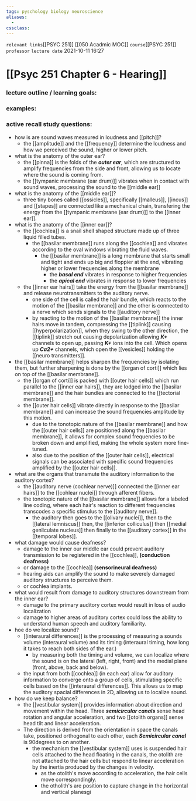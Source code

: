 ```yaml
---
tags: pyschology biology neuroscience
aliases: 
  - 
cssclass: 
---
```

`relevant links`[[PSYC 251]] [[050 Acadmic MOC]]
`course`[[PSYC 251]]
`professor`
`lecture date` 2021-10-11 16:27

 # [[Psyc 251 Chapter 6 - Hearing]]

### lecture outline / learning goals:

### examples:

### active recall study questions:
- how is are sound waves measured in loudness and [[pitch]]?
	- the [[amplitude]] and the [[frequency]] determine the loudness and how we perceived the sound, higher or lower pitch.
- what is the anatomy of the outer ear?
	- the [[pinna]] is the folds of the ***outer ear***, which are structured to amplify frequencies from the side and front, allowing us to locate where the sound is coming from.
	- the [[tympanic membrane (ear drum)]] vibrates when in contact with sound waves, processing the sound to the [[middle ear]]
- what is the anatomy of the [[middle ear]]?
	- three tiny bones called [[ossicles]], specifically [[malleus]], [[incus]] and [[stapes]] are connected like a mechanical chain, transfering the energy from the [[tympanic membrane (ear drum)]] to the [[inner ear]].
- what is the anatomy of the [[inner ear]]?
	- the [[cochlea]] is a snail shell shaped structure made up of three liquid filled tubes.
		- the [[basilar membrane]] runs along the [[cochlea]] and vibrates according to the oval windows vibrating the fluid waves.
			- the [[basilar membrane]] is a long membrane that starts small and tight and ends up big and floppier at the end, vibrating higher or lower frequencies along the membrane
				- the ***basal end*** vibrates in response to higher frequencies
				- the ***apical end*** vibrates in response to lower frequencies
	- the [[inner ear hairs]] take the energy from the [[basilar membrane]] and release neurotransmitters to the auditory nerve. 
		- one side of the cell is called the hair bundle, which reacts to the motion of the [[basilar membrane]] and the other is connected to a nerve which sends signals to the [[auditory nerve]]
		- by reacting to the motion of the [[basilar membrane]] the inner hairs move in tandem, compressing the [[tiplink]] causing [[hyperpolarization]], when they swing to the other direction, the [[tiplink]] stretch out causing depolarization allowing ***K+*** channels to open up, passing ***K+*** ions into the cell. Which opens up ***Ca2+*** channels, which open the [[vesicles]] holding the [[neuro transmitters]].
- the [[basilar membrane]] helps sharpen the frequencies by isolating them, but further sharpening is done by the [[organ of corti]] which lies on top of the [[basilar membrane]].
	- the [[organ of corti]] is packed with [[outer hair cells]] which run parallel to the [[inner ear hairs]], they are lodged into the [[basilar membrane]] and the hair bundles are connected to the [[tectorial membrane]].
	- the [[outer hair cells]] vibrate directly in response to the [[basilar membrane]] and can increase the sound frequencies amplitude by this motion.
		- due to the tonotopic nature of the [[basilar membrane]] and how the [[outer hair cells]] are positioned along the [[basilar membrane]], it allows for complex sound frequencies to be broken down and amplified, making the whole system more fine-tuned. 
		- also due to the position of the [[outer hair cells]], electrical signals can be associated with specific sound frequencies amplified by the [[outer hair cells]].
- what are the organs that transmute the auditory information to the auditory cortex?
	- the [[auditory nerve (cochlear nerve)]] connected the [[inner ear hairs]] to the [[cohlear nuclei]] through afferent fibers. 
	- the tonotopic nature of the [[basilar membrane]] allows for a labeled line coding, where each hair's reaction to different frequencies transcodes a specific stimulus to the [[auditory nerve]].
		- the auditory then goes to the [[olivary nuclei]], then to the [[lateral lemniscus]] then, the [[inferior colliculus]] then [[medial genliculate nucleus]] then finally to the [[auditory cortex]] in the [[temporal lobes]].
- what damage would cause deafness?
	- damage to the inner our middle ear could prevent auditory transmission to be registered in the [[cochlea]], **(conduction deafness)**
	- or damage to the [[cochlea]] **(sensorineural deafness)**
	- hearing aids can amplify the sound to make severely damaged auditory structures to perceive them.
	- or cochlea implants.
- what would result from damage to auditory structures downstream from the inner ear?
	- damage to the primary auditory cortex would result in loss of audio localization
	- damage to higher areas of auditory cortex could loss the ability to understand human speech and auditory familiarity. 
- hoe do we localize sound?
	- [[interaural differences]] is the processing of measuring a sounds volume (interaural volume) and its timing (interaural timing, how long it takes to reach both sides of the ear.) 
		- by measuring both the timing and volume, we can localize where the sound is on the lateral (left, right, front) and the medial plane (front, above, back and below).
	- the input from both [[cochlea]] (in each ear) allow for auditory information to converge onto a group of cells, stimulating specific cells based on the [[interaural differences]]. This allows us to map the auditory spacial differences in 2D, allowing us to localize sound.
- how do we keep balance?
	- the [[vestibular system]] provides information about direction and movement within the head. Three ***semicircular canals*** sense head rotation and angular acceleration, and two [[otolith organs]] sense head tilt and linear acceleration. 
	- The direction is derived from the orientation in space the canals take, positioned orthogonal to each other, each ***Semicircular canal*** is 90degrees to on another.
		- the mechanism the [[vestibular system]] uses is suspended hair cells attached to the head floating in the canals, the otolith are not attached to the hair cells but respond to linear acceleration by the inertia produced by the changes in velocity.
			- as the otolith's move according to acceleration, the hair cells move correspondingly.
			- the otholith's are position to capture change in the horizontal and vertical planesgi   